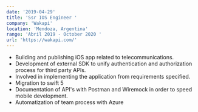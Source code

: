 ```yaml
---
date: '2019-04-29'
title: 'Ssr IOS Engineer '
company: 'Wakapi'
location: 'Mendoza, Argentina'
range: 'Abril 2019 - October 2020 '
url: 'https://wakapi.com/'
---
```


- Building and publishing iOS app related to telecommunications.
- Development of external SDK to unify authentication and authorization process for third party APIs.
- Involved in implementing the application from requirements specified.
- Migration to swift 5
- Documentation of API's with Postman and Wiremock in order to speed mobile development.
- Automatization of team process with Azure
